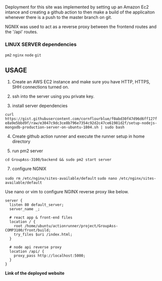 Deployment for this site was implemented by setting up an Amazon Ec2 intance and creating a github action to then make a build of the applicaiton whenever there is a push to the master branch on git. 

NGNIX was used to act as a reverse proxy between the
frontend routes and the '/api' routes.

### LINUX SERVER dependencies

`pm2`
`nginx`
`node`
`git`

## USAGE

1. Create an AWS EC2 instance and make sure you have HTTP, HTTPS, SHH connections turned on.

2. ssh into the server using you private key.

3. install server dependencies

`curl https://gist.githubusercontent.com/cornflourblue/f0abd30f47d96d6ff127fe8a9e5bbd9f/raw/e3047c9dc3ce8b796e7354c92d2c47ce61981d2f/setup-nodejs-mongodb-production-server-on-ubuntu-1804.sh | sudo bash`

4. Create github action runner and execute the runner setup in home directory

5. run pm2 server

`cd GroupAss-3100/backend && sudo pm2 start server`

7. configure NGNIX

`sudo rm /etc/nginx/sites-available/default`
`sudo nano /etc/nginx/sites-available/default`

Use nano or vim to configure NGINX reverse proxy like below.

```
server {
  listen 80 default_server;
  server_name _;

  # react app & front-end files
  location / {
    root /home/ubuntu/actionrunner/project/GroupAss-COMP3100/front/build;
    try_files $uri /index.html;
  }

  # node api reverse proxy
  location /api/ {
    proxy_pass http://localhost:5000;
  }
}
```



**Link of the deployed website**
